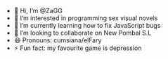 - 👋 Hi, I’m @ZaGG
- 👀 I’m interested in programming sex visual novels
- 🌱 I’m currently learning how to fix JavaScript bugs
- 💞️ I’m looking to collaborate on New Pombal S.L
- 😄 Pronouns: cumsiana/elFary
- ⚡ Fun fact: my favourite game is depression

<!---
Manu-3100/Manu-3100 is a ✨ special ✨ repository because its `README.md` (this file) appears on your GitHub profile.
You can click the Preview link to take a look at your changes.
--->
